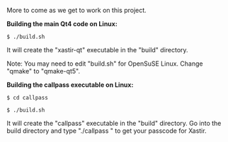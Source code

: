 
More to come as we get to work on this project.


**Building the main Qt4 code on Linux:**

`$ ./build.sh`

It will create the "xastir-qt" executable in the "build" directory.

Note: You may need to edit "build.sh" for OpenSuSE Linux. Change "qmake" to "qmake-qt5".


**Building the callpass executable on Linux:**

`$ cd callpass`

`$ ./build.sh`

It will create the "callpass" executable in the "build" directory. Go into the build directory and type "./callpass <callsign>" to get your passcode for Xastir.


